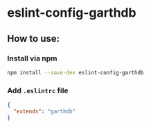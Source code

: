 # eslint-config-garthdb

## How to use:

### Install via npm

```sh
npm install --save-dev eslint-config-garthdb
```

### Add `.eslintrc` file

```json
{
  "extends": "garthdb"
}
```
